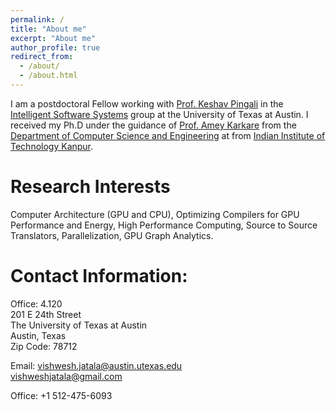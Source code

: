 ```yaml
---
permalink: /
title: "About me"
excerpt: "About me"
author_profile: true
redirect_from: 
  - /about/
  - /about.html
---
```


I am a postdoctoral Fellow working with [Prof. Keshav Pingali](https://www.cs.utexas.edu/~pingali/) in the [Intelligent Software Systems](https://iss.oden.utexas.edu/) group at the University of Texas at Austin. I received my Ph.D under the guidance of [Prof. Amey Karkare](https://cse.iitk.ac.in/users/karkare/) from the [Department of Computer Science and Engineering](https://cse.iitk.ac.in/) at from [Indian Institute of Technology Kanpur](http://iitk.ac.in/). 


Research Interests
======
Computer  Architecture  (GPU  and  CPU),  Optimizing  Compilers  for  GPU  Performance  and  Energy,
High Performance Computing, Source to Source Translators, Parallelization, GPU Graph Analytics.


Contact Information:
======
Office: 4.120  
201 E 24th Street  
The University of Texas at Austin  
Austin, Texas  
Zip Code: 78712  

Email: vishwesh.jatala@austin.utexas.edu  
vishweshjatala@gmail.com  

Office: +1 512-475-6093

